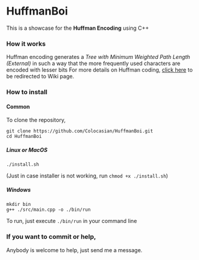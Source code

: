 # HuffmanBoi
This is a showcase for the **Huffman Encoding** using C++

### How it works
Huffman encoding generates a *Tree with Minimum Weighted Path Length (External)* in such a way that the more frequently used characters are encoded with lesser bits
For more details on Huffman coding, [click
here](https://en.wikipedia.org/wiki/Huffman_coding) to be redirected to Wiki page.

### How to install
#### Common
To clone the repository,
```
git clone https://github.com/Colocasian/HuffmanBoi.git
cd HuffmanBoi
```
##### Linux or MacOS
```
./install.sh
```
(Just in case installer is not working, run `chmod +x ./install.sh`)
##### Windows
```
mkdir bin
g++ ./src/main.cpp -o ./bin/run
```
To run, just execute `./bin/run` in your command line

### If you want to commit or help,
Anybody is welcome to help, just send me a message.
